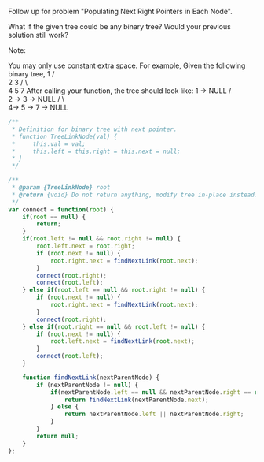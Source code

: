 Follow up for problem "Populating Next Right Pointers in Each Node".

What if the given tree could be any binary tree? Would your previous solution still work?

Note:

You may only use constant extra space.
For example,
Given the following binary tree,
         1
       /  \
      2    3
     / \    \
    4   5    7
After calling your function, the tree should look like:
         1 -> NULL
       /  \
      2 -> 3 -> NULL
     / \    \
    4-> 5 -> 7 -> NULL

```js
/**
 * Definition for binary tree with next pointer.
 * function TreeLinkNode(val) {
 *     this.val = val;
 *     this.left = this.right = this.next = null;
 * }
 */

/**
 * @param {TreeLinkNode} root
 * @return {void} Do not return anything, modify tree in-place instead.
 */
var connect = function(root) {
    if(root == null) {
        return;
    }
    if(root.left != null && root.right != null) {
        root.left.next = root.right;
        if (root.next != null) {
            root.right.next = findNextLink(root.next);
        }
        connect(root.right);
        connect(root.left);
    } else if(root.left == null && root.right != null) {
        if (root.next != null) {
            root.right.next = findNextLink(root.next);
        }
        connect(root.right);
    } else if(root.right == null && root.left != null) {
        if (root.next != null) {
            root.left.next = findNextLink(root.next);
        }
        connect(root.left);
    }

    function findNextLink(nextParentNode) {
        if (nextParentNode != null) {
            if(nextParentNode.left == null && nextParentNode.right == null) {
                return findNextLink(nextParentNode.next);
            } else {
                return nextParentNode.left || nextParentNode.right;
            }
        }
        return null;
    }
};
```
